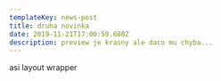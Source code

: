 ```yaml
---
templateKey: news-post
title: druha novinka
date: 2019-11-21T17:00:59.680Z
description: preview je krasny ale daco mu chyba...
---
```

asi layout wrapper

